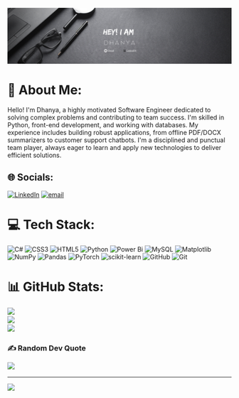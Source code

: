 ![logo](https://github.com/DhanyaMU/DhanyaMU/blob/main/banner.png)



# 💫 About Me:
Hello! I'm Dhanya, a highly motivated Software Engineer dedicated to solving complex problems and contributing to team success. I'm skilled in Python, front-end development, and working with databases. My experience includes building robust applications, from offline PDF/DOCX summarizers to customer support chatbots. I'm a disciplined and punctual team player, always eager to learn and apply new technologies to deliver efficient solutions.




## 🌐 Socials:
[![LinkedIn](https://img.shields.io/badge/LinkedIn-%230077B5.svg?logo=linkedin&logoColor=white)](https://linkedin.com/in/https://www.linkedin.com/in/dhanya-m-u-a101a528b/) [![email](https://img.shields.io/badge/Email-D14836?logo=gmail&logoColor=white)](mailto:dhanyaumakanth@gmail.com) 

# 💻 Tech Stack:
![C#](https://img.shields.io/badge/c%23-%23239120.svg?style=flat&logo=csharp&logoColor=white) ![CSS3](https://img.shields.io/badge/css3-%231572B6.svg?style=flat&logo=css3&logoColor=white) ![HTML5](https://img.shields.io/badge/html5-%23E34F26.svg?style=flat&logo=html5&logoColor=white) ![Python](https://img.shields.io/badge/python-3670A0?style=flat&logo=python&logoColor=ffdd54) ![Power Bi](https://img.shields.io/badge/power_bi-F2C811?style=flat&logo=powerbi&logoColor=black) ![MySQL](https://img.shields.io/badge/mysql-4479A1.svg?style=flat&logo=mysql&logoColor=white) ![Matplotlib](https://img.shields.io/badge/Matplotlib-%23ffffff.svg?style=flat&logo=Matplotlib&logoColor=black) ![NumPy](https://img.shields.io/badge/numpy-%23013243.svg?style=flat&logo=numpy&logoColor=white) ![Pandas](https://img.shields.io/badge/pandas-%23150458.svg?style=flat&logo=pandas&logoColor=white) ![PyTorch](https://img.shields.io/badge/PyTorch-%23EE4C2C.svg?style=flat&logo=PyTorch&logoColor=white) ![scikit-learn](https://img.shields.io/badge/scikit--learn-%23F7931E.svg?style=flat&logo=scikit-learn&logoColor=white) ![GitHub](https://img.shields.io/badge/github-%23121011.svg?style=flat&logo=github&logoColor=white) ![Git](https://img.shields.io/badge/git-%23F05033.svg?style=flat&logo=git&logoColor=white)
# 📊 GitHub Stats:
![](https://github-readme-stats.vercel.app/api?username=DhanyaMU&theme=transparent&hide_border=true&include_all_commits=false&count_private=false)<br/>
![](https://nirzak-streak-stats.vercel.app/?user=DhanyaMU&theme=transparent&hide_border=true)<br/>
![](https://github-readme-stats.vercel.app/api/top-langs/?username=DhanyaMU&theme=transparent&hide_border=true&include_all_commits=false&count_private=false&layout=compact)

### ✍️ Random Dev Quote
![](https://quotes-github-readme.vercel.app/api?type=horizontal&theme=radical)

---
[![](https://visitcount.itsvg.in/api?id=DhanyaMU&icon=0&color=0)](https://visitcount.itsvg.in)

<!-- Proudly created with GPRM ( https://gprm.itsvg.in ) -->
